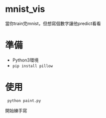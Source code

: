 # mnist_vis
當你train完mnist，但想寫個數字讓他predict看看

# 準備
* Python3環境
* ```pip install pillow```

# 使用
``` python paint.py```

開始練手寫
